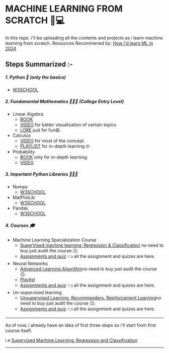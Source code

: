 # MACHINE LEARNING FROM SCRATCH 🧠💻
In this repo. i'll be uploading all the contents and projects as i learn machine learning from scratch. Resources Recommened by: [How I'd learn ML in 2024](https://www.youtube.com/watch?v=gUmagAluXpk)
## Steps Summarized :-
##### 1. Python 🐍 (only the basics)
+ [W3SCHOOL](https://www.w3schools.com/python/)
##### 2. Fundamental Mathematics 🧑🏼‍🏫 (College Entry Level)
+ Linear Algebra 
    + [BOOK](https://mml-book.github.io/book/mml-book.pdf)
    + [VIDEO](https://www.youtube.com/playlist?list=PL0-GT3co4r2y2YErbmuJw2L5tW4Ew2O5B)  for better visualization of certain topics
    + [LORE](https://www.youtube.com/watch?v=1OxCx11V5LQ&pp=ygUUbGluZWFyIGFsZ2VicmEgIGxvcmU%3D)  just for fun😄.
+ Calculus
    + [VIDEO](https://www.youtube.com/watch?v=MDL384gsAk0) for most of the concept.
    + [PLAYLIST](https://www.youtube.com/playlist?list=PLRDl2inPrWQVu2OvnTvtkRpJ-wz-URMJx) for in-depth learning 🤓
+ Probability
    + [BOOK](https://github.com/tirthajyoti/Papers-Literature-ML-DL-RL-AI/blob/master/Statistics%20and%20Statistical%20Learning/Probability%20for%20Statistics%20and%20Machine%20Learning.pdf) only for in-depth learning.
    + [VIDEO](https://www.youtube.com/watch?v=LBemXHm_Ops)
##### 3. Important Python Libraries 🧑🏻‍🏭
+ Numpy 
    + [W3SCHOOL](https://www.w3schools.com/python/numpy/numpy_intro.asp)
+ MatPlotLib
    + [W3SCHOOL](https://www.w3schools.com/python/matplotlib_intro.asp)
+ Pandas
    + [W3SCHOOL](https://www.w3schools.com/python/pandas/default.asp) 
##### 4. Courses 🎓
+ Machine Learning Specialization Course
    + [SuperVised machine learning: Regression & Classification](https://www.coursera.org/learn/machine-learning?specialization=machine-learning-introduction) no need to buy just audit the course 😏.
    + [Assignments and quiz](https://github.com/greyhatguy007/Machine-Learning-Specialization-Coursera/tree/main) 👈 all the assignment and quizes are here.
+ Neural Networks
    + [Advanced Learning Algorithm](https://www.coursera.org/learn/advanced-learning-algorithms?specialization=machine-learning-introduction)no need to buy just audit the course 😏.
    + [Playlist](https://www.youtube.com/playlist?list=PLAqhIrjkxbuWI23v9cThsA9GvCAUhRvKZ)
    + [Assignments and quiz](https://github.com/greyhatguy007/Machine-Learning-Specialization-Coursera/tree/main) 👈 all the assignment and quizes are here.
+ Un-supervised learning
    + [Unsupervised Learning, Recommenders, Reinforcement Learning](https://www.coursera.org/learn/unsupervised-learning-recommenders-reinforcement-learning?specialization=machine-learning-introduction)no need to buy just audit the course 😏.
    + [Assignments and quiz](https://github.com/greyhatguy007/Machine-Learning-Specialization-Coursera/tree/main) 👈 all the assignment and quizes are here.
    
---
As of now, i already have an idea of first three steps so i'll start from first course itself.

i.e [Supervised Machine Learning: Regression and Classification](https://www.coursera.org/learn/machine-learning?specialization=machine-learning-introduction)
 
----